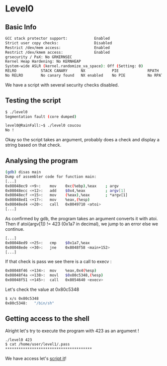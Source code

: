 # Level0

## Basic Info
```bash
GCC stack protector support:            Enabled
Strict user copy checks:                Disabled
Restrict /dev/mem access:               Enabled
Restrict /dev/kmem access:              Enabled
grsecurity / PaX: No GRKERNSEC
Kernel Heap Hardening: No KERNHEAP
System-wide ASLR (kernel.randomize_va_space): Off (Setting: 0)
RELRO           STACK CANARY      NX            PIE             RPATH      RUNPATH      FILE
No RELRO        No canary found   NX enabled    No PIE          No RPATH   No RUNPATH   /home/user/level0/level0
```

We have a script with several security checks disabled.

## Testing the script

```bash
$ ./level0 
Segmentation fault (core dumped)

level0@RainFall:~$ ./level0 coucou
No !
```

Okay so the script takes an argument, probably does a check and display a string based on that check. 

## Analysing the program 

```bash
(gdb) disas main
Dump of assembler code for function main:
[...]
0x08048ec9 <+9>:    mov    0xc(%ebp),%eax    ; argv
0x08048ecc <+12>:   add    $0x4,%eax         ; argv[1]
0x08048ecf <+15>:   mov    (%eax),%eax       ; *argv[1]
0x08048ed1 <+17>:   mov    %eax,(%esp)
0x08048ed4 <+20>:   call   0x8049710 <atoi>
[...]
```

As confirmed by gdb, the program takes an argument converts it with atoi.
Then if atoi(argv[1]) != 423 (0x1a7 in decimal), we jump to an error else we continue. 

```bash
[...]
0x08048ed9 <+25>:   cmp    $0x1a7,%eax 
0x08048ede <+30>:   jne    0x8048f58 <main+152>
[...]
```

If that check is pass we see there is a call to execv :

```bash
0x08048f46 <+134>:	mov    %eax,0x4(%esp)
0x08048f4a <+138>:	movl   $0x80c5348,(%esp)
0x08048f51 <+145>:	call   0x8054640 <execv>
```

Let's check the value at 0x80c5348

```bash
$ x/s 0x80c5348
0x80c5348:	 "/bin/sh"
```

## Getting access to the shell

Alright let's try to execute the program with 423 as an argument ! 


```bash
./level0 423
$ cat /home/user/level1/.pass
***************************************
```

We have access let's [script it](./Ressources/exploit.py)! 